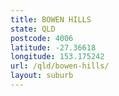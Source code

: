 ```yaml
---
title: BOWEN HILLS
state: QLD
postcode: 4006
latitude: -27.36618
longitude: 153.175242
url: /qld/bowen-hills/
layout: suburb
---
```

